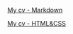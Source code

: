 [My cv - Markdown](https://arsen056.github.io/rsschool-cv/cv)

[My cv - HTML&CSS](https://arsen056.github.io/rsschool-cv/)